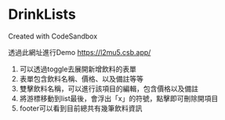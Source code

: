# DrinkLists
Created with CodeSandbox

透過此網址進行Demo https://l2mu5.csb.app/

1. 可以透過toggle去展開新增飲料的表單
2. 表單包含飲料名稱、價格、以及備註等等
3. 雙擊飲料名稱，可以進行該項目的編輯，包含價格以及備註
4. 將游標移動到list最後，會浮出「x」的符號，點擊即可刪除開項目
5. footer可以看到目前總共有幾筆飲料資訊
